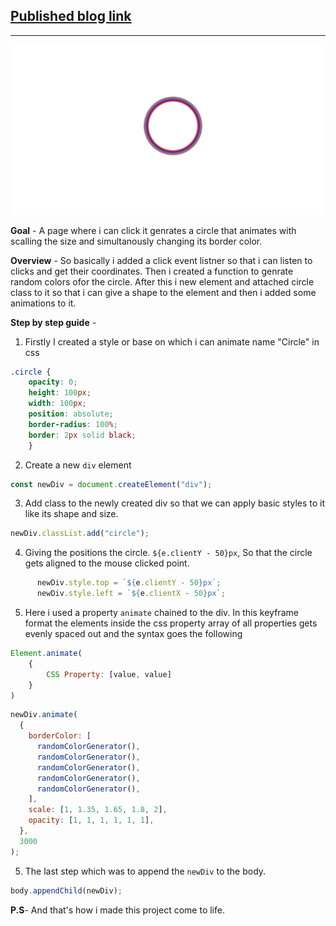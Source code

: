 ## [Published blog link](https://comfy-peony-64d99b.netlify.app/ "Click the link")
----

[![Project image](./ScreenShot.png )](https://comfy-peony-64d99b.netlify.app/)

**Goal** - 
    A page where i can click it genrates a circle that animates with scalling the size and simultanously changing its border color.

**Overview** - 
    So basically i added a click event listner so that i can listen to clicks and get their coordinates. Then i created a function to genrate random colors ofor the circle. After this i new element and attached circle class to it so that i can give a shape to the element and then i added some animations to it.



**Step by step guide** - 

1. Firstly I created a style or base on which i can animate name "Circle" in css
```CSS
.circle {
    opacity: 0;
    height: 100px;
    width: 100px;
    position: absolute;
    border-radius: 100%;
    border: 2px solid black;
    }
```

2. Create a new `div` element 
```JavaScript
const newDiv = document.createElement("div");
```

3. Add class to the newly created div so that we can apply basic styles to it like its shape and size.
```JavaScript
newDiv.classList.add("circle");
```
4. Giving the positions the circle. ``${e.clientY - 50}px``, So that the circle gets aligned to the mouse clicked point.
```JavaScript
      newDiv.style.top = `${e.clientY - 50}px`;
      newDiv.style.left = `${e.clientX - 50}px`;
```
5. Here i used a property `animate` chained to the div. In this keyframe format the elements inside the css property array of all properties gets evenly spaced out and  the syntax goes the following
```JavaScript
Element.animate(
    {
        CSS Property: [value, value]
    }
)
```

```JavaScript
newDiv.animate(
  {
    borderColor: [
      randomColorGenerator(),
      randomColorGenerator(),
      randomColorGenerator(),
      randomColorGenerator(),
      randomColorGenerator(),
    ],
    scale: [1, 1.35, 1.65, 1.8, 2],
    opacity: [1, 1, 1, 1, 1, 1],
  },
  3000
);
```
5. The last step which was to append the `newDiv` to the body.
```JavaScript
body.appendChild(newDiv);
```


**P.S**- And that's how i made this project come to life.